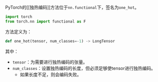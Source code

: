 PyTorch的[[独热编码]]方法位于`nn.functional`下，签名为`one_hot`。
```python
import torch
from torch.nn import functional as F
```
方法定义为：
```python
def one_hot(tensor, num_classes=-1) -> LongTensor
```

其中：
- `tensor`：为需要进行独热编码的张量。
- `num_classes`：设置独热编码的长度，但必须足够使tensor进行独热编码。
	- 如果长度不足，则会编码失败。
